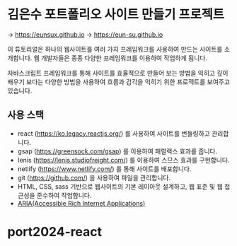 # 김은수 포트폴리오 사이트 만들기 프로젝트

→ https://eunsux.github.io
→ https://eun-su.github.io

이 튜토리얼은 하나의 웹사이트를 여러 가지 프레임워크를 사용하여 만드는 사이트를 소개합니다.
웹 개발자들은 종종 다양한 프레임워크를 이용하여 작업하게 됩니다. 

자바스크립트 프레임워크를 통해 사이트를 효율적으로 만들어 보는 방법을 익히고
깊이 배우기 보다는 다양한 방법을 사용하여 흐름과 감각을 익히기 위한 프로젝트를 보여주고 있습니다.

## 사용 스택
- react (https://ko.legacy.reactjs.org/) 를 사용하여 사이트를 번들링하고 관리합니다.
- gsap (https://greensock.com/gsap) 를 이용하여 패럴랙스 효과를 줍니다.
- lenis (https://lenis.studiofreight.com/) 를 이용하여 스므스 효과를 구현합니다.
- netlify (https://www.netlify.com/) 를 통해 사이트를 배포합니다.
- git (https://github.com/) 을 사용하여 파일을 관리합니다.
- HTML, CSS, sass 기반으로 웹사이트의 기본 레이아웃 설계하고, 웹 표준 및 웹 접근성을 준수하여 작업합니다.
- [ ARIA(Accessible Rich Internet Applications) ](https://developer.mozilla.org/en-US/docs/Web/Accessibility/ARIA/Roles)
# port2024-react
